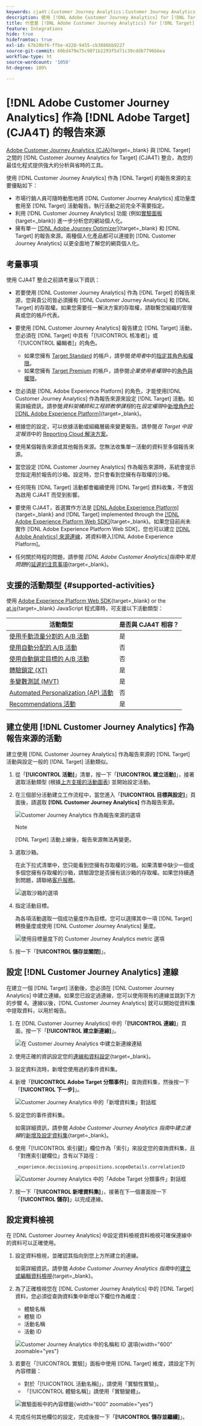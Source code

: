 ```yaml
---
keywords: cja4t；Customer Journey Analytics；Customer Journey Analytics for Target；Customer Journey Analytics 報告來源；Customer Journey Analytics 作為 Target 的報告來源
description: 使用 [!DNL Adobe Customer Journey Analytics] for [!DNL Target] (A4T) 可根據 [!DNL Customer Journey Analytics] 轉換量度和對象區段建立活動，並使用 [!DNL Customer Journey Analytics] 報告來檢查結果。
title: 什麼是 [!DNL Adobe Customer Journey Analytics] for [!DNL Target] (CJA4T)？
feature: Integrations
hide: true
hidefromtoc: true
exl-id: 67b20bf6-ffbe-4220-9455-cb3886bb9227
source-git-commit: 60bd479e75c9071b2293f5d71c39cddb7796bbea
workflow-type: ht
source-wordcount: '1050'
ht-degree: 100%

---
```


# [!DNL Adobe Customer Journey Analytics] 作為 [!DNL Adobe Target] (CJA4T) 的報告來源

[Adobe Customer Journey Analytics (CJA)](https://experienceleague.adobe.com/docs/customer-journey-analytics.html){target=_blank} 與 [!DNL Target] 之間的 [!DNL Customer Journey Analytics for Target] (CJA4T) 整合，為您的最佳化程式提供強大的分析與省時的工具。

使用 [!DNL Customer Journey Analytics] 作為 [!DNL Target] 的報告來源的主要優點如下：

* 市場行銷人員可隨時動態地將 [!DNL Customer Journey Analytics] 成功量度套用至 [!DNL Target] 活動報告。執行活動之前完全不需要指定。
* 利用 [!DNL Customer Journey Analytics] 功能 (例如[實驗面板](https://experienceleague.adobe.com/docs/analytics-platform/using/cja-workspace/panels/experimentation.html){target=_blank}) 進一步分析您的網站個人化。
* 擁有單一 [[!DNL Adobe Journey Optimizer]](https://experienceleague.adobe.com/docs/journey-optimizer/using/reporting/cja-ajo.html){target=_blank} 和 [!DNL Target] 的報告來源。兩種個人化產品都可以連接到 [!DNL Customer Journey Analytics] 以更全面地了解您的網頁個人化。

## 考量事項

使用 CJA4T 整合之前請考量以下資訊：

* 若要使用 [!DNL Customer Journey Analytics] 作為 [!DNL Target] 的報告來源，您與貴公司皆必須擁有 [!DNL Customer Journey Analytics] 和 [!DNL Target] 的存取權。如果您需要任一解決方案的存取權，請聯繫您組織的管理員或您的帳戶代表。
* 要使用 [!DNL Customer Journey Analytics] 報告建立 [!DNL Target] 活動，您必須在 [!DNL Target] 中具有「[!UICONTROL 核准者]」或「[!UICONTROL 編輯者]」的角色。
   * 如果您擁有 [Target Standard](/help/main/c-intro/intro.md#section_ACD5EFF17AAB4E979CBEFA0145CCD905) 的帳戶，請參閱&#x200B;*使用者*&#x200B;中的[指定其角色和權限](/help/main/administrating-target/c-user-management/c-user-management/user-management.md#roles-permissions)。
   * 如果您擁有 [Target Premium](/help/main/c-intro/intro.md#premium) 的帳戶，請參閱&#x200B;*企業使用者權限*&#x200B;中的[角色與權限](/help/main/administrating-target/c-user-management/property-channel/property-channel.md#roles-permissions)。

* 您必須是 [!DNL Adobe Experience Platform] 的角色，才能使用[!DNL Customer Journey Analytics] 作為報告來源來設定 [!DNL Target] 活動。如需詳細資訊，請參閱&#x200B;*資料架構師和工程師教學課程*&#x200B;的在&#x200B;*設定權限*&#x200B;中[新增角色於  [!DNL Adobe Experience Platform]](https://experienceleague.adobe.com/docs/platform-learn/getting-started-for-data-architects-and-data-engineers/configure-permissions.html){target=_blank}。
* 根據您的設定，可以依據活動或組織層級來變更報告。請參閱&#x200B;*在 Target 中設定報告*&#x200B;中的 [Reporting Cloud 解決方案](/help/main/administrating-target/reporting.md#solution)。
* 使用某個報告來源或其他報告來源。您無法收集單一活動的資料至多個報告來源。
* 當您設定 [!DNL Customer Journey Analytics] 作為報告來源時，系統會提示您指定用於報告的沙箱。設定時，您只會看到您擁有存取權的沙箱。
* 任何現有 [!DNL Target] 活動都會繼續使用 [!DNL Target] 資料收集，不會因為啟用 CJA4T 而受到影響。
* 要使用 CJA4T，首選實作方法是 [[!DNL Adobe Experience Platform]](https://experienceleague.adobe.com/docs/experience-platform.html){target=_blank} and [!DNL Target] implemented through the [[!DNL Adobe Experience Platform Web SDK]](https://experienceleague.adobe.com/docs/target-dev/developer/client-side/aep-web-sdk.html){target=_blank}。如果您目前尚未實作 [!DNL Adobe Experience Platform Web SDK]，您也可以建立 [[!DNL Adobe Analytics]  來源連線](https://experienceleague.adobe.com/docs/experience-platform/sources/ui-tutorials/create/adobe-applications/analytics.html?lang=zh-Hant)，將資料帶入[!DNL Adobe Experience Platform]。
* 任何關於時程的問題，請參閱 *[!DNL Adobe Customer Analytics]指南*&#x200B;中&#x200B;*常見問題*&#x200B;的[延遲的注意事項](https://experienceleague.adobe.com/docs/analytics-platform/using/cja-overview/cja-faq.html#latency){target=_blank}。

## 支援的活動類型 {#supported-activities}

使用 [Adobe Experience Platform Web SDK](https://experienceleague.adobe.com/docs/target-dev/developer/client-side/aep-web-sdk.html){target=_blank} or the [at.js](https://experienceleague.adobe.com/docs/target-dev/developer/client-side/at-js-implementation/overview.html){target=_blank} JavaScript 程式庫時，可支援以下活動類型：

| 活動類型 | 是否與 CJA4T 相容？ |
|--- |--- |
| [使用手動流量分割的 A/B 活動](/help/main/c-activities/t-test-ab/test-ab.md) | 是 |
| [使用自動分配的 A/B 活動](/help/main/c-activities/automated-traffic-allocation/automated-traffic-allocation.md) | 否 |
| [使用自動鎖定目標的 A/B 活動](/help/main/c-activities/auto-target/auto-target-to-optimize.md) | 否 |
| [體驗鎖定 (XT)](/help/main/c-activities/t-experience-target/experience-target.md) | 是 |
| [多變數測試 (MVT)](/help/main/c-activities/c-multivariate-testing/multivariate-testing.md) | 是 |
| [Automated Personalization (AP) 活動](/help/main/c-activities/t-automated-personalization/automated-personalization.md) | 否 |
| [Recommendations 活動](/help/main/c-recommendations/recommendations.md) | 是 |

## 建立使用 [!DNL Customer Journey Analytics] 作為報告來源的活動

建立使用 [!DNL Customer Journey Analytics] 作為報告來源的 [!DNL Target] 活動與設定一般的 [!DNL Target] 活動類似。

1. 從「**[!UICONTROL 活動]**」清單，按一下「**[!UICONTROL 建立活動]**」，接著選取活動類型 (根據[上方支援的活動圖表](#supported-activities)) 並開始設定活動。
1. 在三個部分活動建立工作流程中，當您進入「**[!UICONTROL 目標與設定]**」頁面後，請選取 **[!DNL Customer Journey Analytics]** 作為報告來源。

   ![Customer Journey Analytics 作為報告來源的選項](/help/main/c-integrating-target-with-mac/cja4t/assets/cja-as-reporting-source.png)

   >[!NOTE]
   >
   >[!DNL Target] 活動上線後，報告來源無法再變更。

1. 選取沙箱。

   在此下拉式清單中，您只能看到您擁有存取權的沙箱。如果清單中缺少一個或多個您擁有存取權的沙箱，請驗證您是否擁有該沙箱的存取權。如果您持續遇到問題，請聯絡[客戶服務](/help/main/cmp-resources-and-contact-information.md#reference_ACA3391A00EF467B87930A450050077C)。

   ![選取沙箱的選項](/help/main/c-integrating-target-with-mac/cja4t/assets/sandbox.png)

1. 指定活動目標。

   為各項活動選取一個成功量度作為目標。您可以選擇其中一項 [!DNL Target] 轉換量度或使用 [!DNL Customer Journey Analytics] 量度。

   ![使用目標量度下的 Customer Journey Analytics metric 選項](/help/main/c-integrating-target-with-mac/cja4t/assets/goal-metric.png)

1. 按一下「**[!UICONTROL 儲存並關閉]**」。

## 設定 [!DNL Customer Journey Analytics] 連線

在建立一個 [!DNL Target] 活動後，您必須在 [!DNL Customer Journey Analytics] 中建立連線。如果您已設定過連線，您可以使用現有的連線並跳到下方的步驟 4。連線以後，[!DNL Customer Journey Analytics] 就可以開始從資料集中提取資料，以用於報告。

1. 在 [!DNL Customer Journey Analytics] 中的「**[!UICONTROL 連線]**」頁面，按一下「**[!UICONTROL 建立新連線]**」。

   ![在 Customer Journey Analytics 中建立新連線連結](/help/main/c-integrating-target-with-mac/cja4t/assets/create-connection.png)

1. 使用正確的資訊設定您的[連線和資料設定](https://experienceleague.adobe.com/docs/analytics-platform/using/cja-connections/overview.html){target=_blank}。
1. 設定資料流時，新增您使用過的事件資料集。
1. 新增「**[!UICONTROL Adobe Target 分類事件]**」查詢資料集，然後按一下「**[!UICONTROL 下一步]**」。

   ![Customer Journey Analytics 中的「新增資料集」對話框](/help/main/c-integrating-target-with-mac/cja4t/assets/add-datasets.png)

1. 設定您的事件資料集。

   如需詳細資訊，請參閱 *Adobe Customer Journey Analytics 指南*&#x200B;中&#x200B;*建立連線*&#x200B;的[新增及設定資料集](https://experienceleague.adobe.com/docs/analytics-platform/using/cja-connections/create-connection.html?lang=zh-Hant#add-dataset){target=_blank}。

1. 使用「[!UICONTROL 索引鍵]」欄位作為「索引」來設定您的查詢資料集，且「對應索引鍵欄位」含有以下路徑：

   ```
   _experience.decisioning.propositions.scopeDetails.correlationID
   ```

   ![Customer Journey Analytics 中的「Adobe Target 分類事件」對話框](/help/main/c-integrating-target-with-mac/cja4t/assets/classifications-events.png)

1. 按一下「**[!UICONTROL 新增資料集]**」，接著在下一個畫面按一下「**[!UICONTROL 儲存]**」以完成連線。

## 設定資料檢視

在 [!DNL Customer Journey Analytics] 中設定資料檢視資料檢視可確保連線中的資料可以正確使用。

1. 設定資料檢視，並確認其指向到您上方所建立的連線。

   如需詳細資訊，請參閱 *Adobe Customer Journey Analytics 指南*&#x200B;中的[建立或編輯資料檢視](https://experienceleague.adobe.com/docs/analytics-platform/using/cja-dataviews/create-dataview.html){target=_blank}。

1. 為了正確檢視您在 [!DNL Customer Journey Analytics] 中的 [!DNL Target] 資料，您必須從查詢資料集中新增以下欄位作為維度：

   * 體驗名稱
   * 體驗 ID
   * 活動名稱
   * 活動 ID

   ![Customer Journey Analytics 中的名稱和 ID 選項](/help/main/c-integrating-target-with-mac/cja4t/assets/names-and-ids.png){width="600" zoomable="yes"}

1. 若要在「[!UICONTROL 實驗]」面板中使用 [!DNL Target] 維度，請設定下列內容標籤：

   * 對於「[!UICONTROL 活動名稱]」，請使用「實驗性實驗」。
   * 「[!UICONTROL 體驗名稱]」請使用「實驗變體」。

   ![實驗面板中的內容標籤](/help/main/c-integrating-target-with-mac/cja4t/assets/context-labels.png){width="600" zoomable="yes"}

1. 完成任何其他欄位的設定，完成後按一下「**[!UICONTROL 儲存並繼續]**」。
